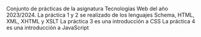 Conjunto de prácticas de la asignatura Tecnologías Web del año 2023/2024.
La práctica 1 y 2 se realizado de los lenguajes Schema, HTML, XML, XHTML y XSLT
La práctica 3 es una introducción a CSS
La práctica 4 es una introducción a JavaScript


